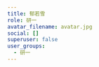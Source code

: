 ```yaml
---
title: 郁若雪
role: 研一
avatar_filename: avatar.jpg
social: []
superuser: false
user_groups:
  - 研一
---
```

